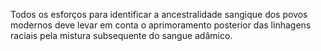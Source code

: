 ﻿Todos os esforços para identificar a ancestralidade sangique dos povos modernos deve levar em conta o aprimoramento posterior das linhagens raciais pela mistura subsequente do sangue adâmico.